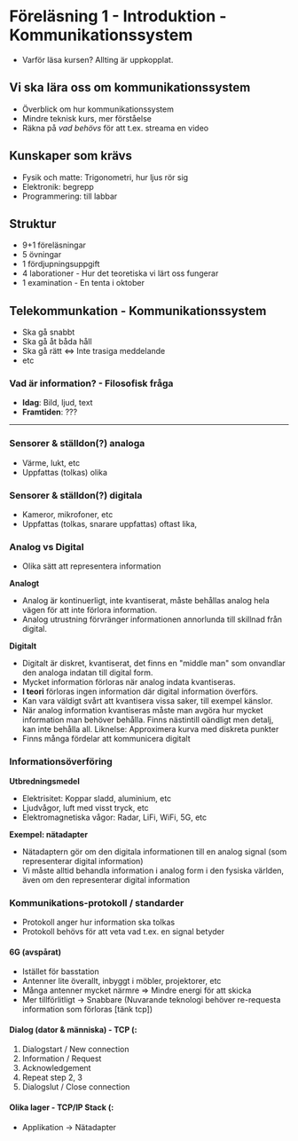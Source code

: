 Föreläsning 1 - Introduktion - Kommunikationssystem
===
- Varför läsa kursen? Allting är uppkopplat.

## Vi ska lära oss om kommunikationssystem
- Överblick om hur kommunikationssystem
- Mindre teknisk kurs, mer förståelse
- Räkna på *vad behövs* för att t.ex. streama en video

## Kunskaper som krävs
- Fysik och matte: Trigonometri, hur ljus rör sig
- Elektronik: begrepp
- Programmering: till labbar

## Struktur
- 9+1 föreläsningar
- 5 övningar
- 1 fördjupningsuppgift
- 4 laborationer - Hur det teoretiska vi lärt oss fungerar
- 1 examination - En tenta i oktober

## Telekommunkation - Kommunikationssystem
- Ska gå snabbt
- Ska gå åt båda håll
- Ska gå rätt <=> Inte trasiga meddelande
- etc

### Vad är information? - Filosofisk fråga
- **Idag**: Bild, ljud, text
- **Framtiden**: ???
---
### Sensorer & ställdon(?) analoga
- Värme, lukt, etc
- Uppfattas (tolkas) olika

### Sensorer & ställdon(?) digitala
- Kameror, mikrofoner, etc
- Uppfattas (tolkas, snarare uppfattas) oftast lika,


### Analog vs Digital

- Olika sätt att representera information

**Analogt**
- Analog är kontinuerligt, inte kvantiserat, måste behållas analog hela vägen för att inte förlora information. 
- Analog utrustning förvränger informationen annorlunda till skillnad från digital.

**Digitalt**
- Digitalt är diskret, kvantiserat, det finns en "middle man" som onvandlar den analoga indatan till digital form. 
- Mycket information förloras när analog indata kvantiseras. 
- **I teori** förloras ingen information där digital information överförs.
- Kan vara väldigt svårt att kvantisera vissa saker, till exempel känslor.
- När analog information kvantiseras måste man avgöra hur mycket information man behöver behålla. Finns nästintill oändligt men detalj, kan inte behålla all. Liknelse: Approximera kurva med diskreta punkter
- Finns många fördelar att kommunicera digitalt


### Informationsöverföring

**Utbredningsmedel**
- Elektrisitet: Koppar sladd, aluminium, etc
- Ljudvågor, luft med visst tryck, etc
- Elektromagnetiska vågor: Radar, LiFi, WiFi, 5G, etc

**Exempel: nätadapter**
- Nätadaptern gör om den digitala informationen till en analog signal (som representerar digital information)
- Vi måste alltid behandla information i analog form i den fysiska världen, även om den representerar digital information

### Kommunikations-protokoll / standarder
- Protokoll anger hur information ska tolkas
- Protokoll behövs för att veta vad t.ex. en signal betyder

#### 6G (avspårat)
- Istället för basstation
- Antenner lite överallt, inbyggt i möbler, projektorer, etc
- Många antenner mycket närmre => Mindre energi för att skicka
- Mer tillförlitligt -> Snabbare (Nuvarande teknologi behöver re-requesta information som förloras [tänk tcp])

#### Dialog (dator & människa) - TCP (:
1. Dialogstart / New connection
2. Information / Request
3. Acknowledgement
4. Repeat step 2, 3
5. Dialogslut / Close connection

#### Olika lager - TCP/IP Stack (:
- Applikation -> Nätadapter